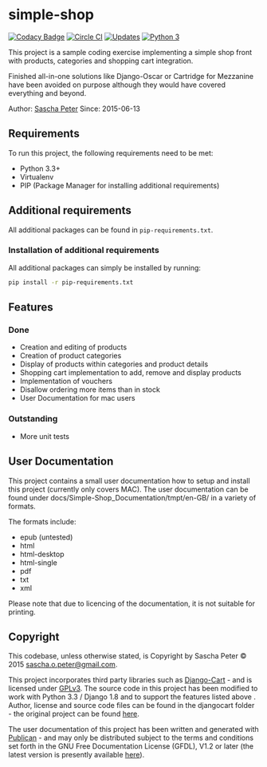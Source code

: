 # simple-shop

[![Codacy Badge](https://api.codacy.com/project/badge/Grade/ea2408a8483748fa966f4a3913cc13ae)](https://www.codacy.com/app/sascha.o.peter/simple-shop?utm_source=github.com&utm_medium=referral&utm_content=Sascha-Peter/simple-shop&utm_campaign=badger)
[![Circle CI](https://circleci.com/gh/Sascha-Peter/simple-shop.svg?style=svg)](https://circleci.com/gh/Sascha-Peter/simple-shop) [![Updates](https://pyup.io/repos/github/Sascha-Peter/simple-shop/shield.svg)](https://pyup.io/repos/github/Sascha-Peter/simple-shop/) [![Python 3](https://pyup.io/repos/github/Sascha-Peter/simple-shop/python-3-shield.svg)](https://pyup.io/repos/github/Sascha-Peter/simple-shop/)

This project is a sample coding exercise implementing a simple shop front with products,
categories and shopping cart integration.

Finished all-in-one solutions like Django-Oscar or Cartridge for Mezzanine
have been avoided on purpose although they would have covered everything and
beyond.

Author: [Sascha Peter](https://github.com/Sascha-Peter)
Since: 2015-06-13

## Requirements
To run this project, the following requirements need to be met:

* Python 3.3+
* Virtualenv
* PIP (Package Manager for installing additional requirements)

## Additional requirements
All additional packages can be found in `pip-requirements.txt`.

### Installation of additional requirements
All additional packages can simply be installed by running:

```bash
pip install -r pip-requirements.txt
```

## Features

### Done

* Creation and editing of products
* Creation of product categories
* Display of products within categories and product details
* Shopping cart implementation to add, remove and display products
* Implementation of vouchers
* Disallow ordering more items than in stock
* User Documentation for mac users

### Outstanding

* More unit tests

## User Documentation
This project contains a small user documentation how to setup and install this project (currently only covers MAC).
The user documentation can be found under docs/Simple-Shop_Documentation/tmpt/en-GB/ in a variety of formats.

The formats include:

* epub (untested)
* html
* html-desktop
* html-single
* pdf
* txt
* xml

Please note that due to licencing of the documentation, it is not suitable for printing.

## Copyright
This codebase, unless otherwise stated, is Copyright by Sascha Peter &copy; 2015 <sascha.o.peter@gmail.com>.

This project incorporates third party libraries such as [Django-Cart](https://github.com/bmentges/django-cart) - and is licensed under [GPLv3](http://www.gnu.org/licenses/gpl-3.0.en.html). The source code in this project has been modified to work with Python 3.3 / Django 1.8 and to support the features listed above . Author, license and source code files can be found in the djangocart folder - the original project can be found [here](https://github.com/bmentges/django-cart).

The user documentation of this project has been written and generated with [Publican](https://fedorahosted.org/publican/) - and may only be distributed subject to the terms and conditions set forth in the GNU Free Documentation License (GFDL), V1.2 or later (the latest version is presently available [here](http://www.gnu.org/licenses/fdl.txt)).
